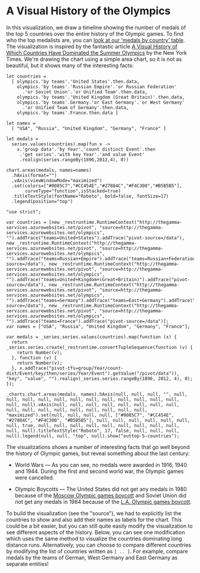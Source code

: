 A Visual History of the Olympics
================================

In this visualization, we draw a timeline showing the number of medals of the top 5 countries
over the entire history of the Olympic games. To find who the top medalists are, you can
[look at our 'medals by country' table](/medals-per-country). The visualization is inspired by
the fantastic article [A Visual History of Which Countries Have Dominated the Summer 
Olympics](http://www.nytimes.com/interactive/2016/08/08/sports/olympics/history-olympic-dominance-charts.html)
by the New York Times. We're drawing the chart using a simple area chart, so it is not as beautiful,
but it shows many of the interesting facts:

```
let countries = 
  [ olympics.'by teams'.'United States'.then.data,
    olympics.'by teams'.'Russian Empire'.'or Russian Federation'
      .'or Soviet Union'.'or Unified Team'.then.data,
    olympics.'by teams'.'United Kingdom (Great Britain)'.then.data,
    olympics.'by teams'.Germany.'or East Germany'.'or West Germany'
      .'or Unified Team of Germany'.then.data,
    olympics.'by teams'.France.then.data ]

let names = 
  [ "USA", "Russia", "United Kingdom", "Germany", "France" ]

let medals = 
  series.values(countries).map(fun x -> 
    x.'group data'.'by Year'.'count distinct Event'.then
     .'get series'.'with key Year'.'and value Event'
     .realign(series.rangeBy(1896,2012,4), 0))

chart.areas(medals, names=names)
  .hAxis(format="")
  .vAxis(viewWindowMode="maximized")
  .set(colors=["#0085C7","#CC454E","#27884C","#F4C300","#B5B5B5"],
       curveType="function",isStacked=true)
  .titleTextStyle(fontName="Roboto", bold=false, fontSize=17)
  .legend(position="top")
```

```
"use strict";

var countries = [new _restruntime.RuntimeContext("http://thegamma-services.azurewebsites.net/pivot", "source=http://thegamma-services.azurewebsites.net/olympics", "").addTrace("teams=United+States").addTrace("pivot-source=/data"), new _restruntime.RuntimeContext("http://thegamma-services.azurewebsites.net/pivot", "source=http://thegamma-services.azurewebsites.net/olympics", "").addTrace("teams=Russian+Empire").addTrace("teams=Russian+Federation").addTrace("teams=Soviet+Union").addTrace("teams=Unified+Team").addTrace("pivot-source=/data"), new _restruntime.RuntimeContext("http://thegamma-services.azurewebsites.net/pivot", "source=http://thegamma-services.azurewebsites.net/olympics", "").addTrace("teams=United+Kingdom+(Great+Britain)").addTrace("pivot-source=/data"), new _restruntime.RuntimeContext("http://thegamma-services.azurewebsites.net/pivot", "source=http://thegamma-services.azurewebsites.net/olympics", "").addTrace("teams=Germany").addTrace("teams=East+Germany").addTrace("teams=West+Germany").addTrace("teams=Unified+Team+of+Germany").addTrace("pivot-source=/data"), new _restruntime.RuntimeContext("http://thegamma-services.azurewebsites.net/pivot", "source=http://thegamma-services.azurewebsites.net/olympics", "").addTrace("teams=France").addTrace("pivot-source=/data")];
var names = ["USA", "Russia", "United Kingdom", "Germany", "France"];

var medals = _series.series.values(countries).map(function (x) {
  return _series.series.create(_restruntime.convertTupleSequence(function (v) {
    return Number(v);
  }, function (v) {
    return Number(v);
  }, x.addTrace("pivot-tfs=group/Year/count-dist/Event/key/then/series/Year/Event").getValue("/pivot/data")), "key", "value", "").realign(_series.series.rangeBy(1896, 2012, 4), 0);
});

_charts.chart.areas(medals, names).hAxis(null, null, null, "", null, null, null, null, null, null, null, null, null, null, null, null, null, null).vAxis(null, null, null, null, null, null, null, null, null, null, null, null, null, null, null, null, null, "maximized").set(null, null, null, null, ["#0085C7", "#CC454E", "#27884C", "#F4C300", "#B5B5B5"], null, null, null, null, null, null, null, true, null, null, null, null, null, null, null, null, null, null, null).titleTextStyle("Roboto", 17, false, null, null, null, null).legend(null, null, "top", null).show("outtop-5-countries");
```

The visualizations shows a number of interesting facts that go well beyond the history of
Olympic games, but reveal something about the last century:

 * World Wars — As you can see, no medals were awarded in 1916, 1940 and 1944. During the
   first and second world war, the Olympic games were cancelled.

 * Olympic Boycotts — The United States did not get any medals in 1980 because of the 
   [Moscow Olympic games boycott](https://en.wikipedia.org/wiki/1980_Summer_Olympics_boycott) and
   Soviet Union did not get any medals in 1984 because of the [L.A. Olympic games 
   boycott](https://en.wikipedia.org/wiki/1984_Summer_Olympics_boycott).

To build the visualization (see the "source"), we had to explicitly list the countries to show
and also add their names as labels for the chart. This could be a bit easier, but you can still
quite easily modify the visualization to see different aspects of the history. Below, you can
see one modification which uses the same method to visualize the countries dominating long distance
runs. Alternatively, you can choose to compare different countries by modifying the list of countries
written as `[ .. ]`. For example, compare medals by the teams of German, West Germany and East
Germany as separate entities!
